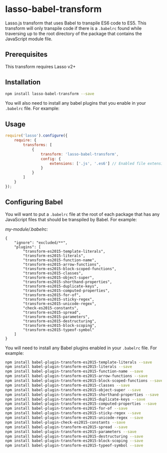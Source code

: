 # lasso-babel-transform

Lasso.js transform that uses Babel to transpile ES6 code to ES5. This transform will only transpile code if there is a `.babelrc` found while traversing up to the root directory of the package that contains the JavaScript module file.

## Prerequisites

This transform requires Lasso v2+

## Installation

```bash
npm install lasso-babel-transform --save
```

You will also need to install any babel plugins that you enable in your `.babelrc` file. For example:


## Usage

```javascript
require('lasso').configure({
    require: {
        transforms: [
            {
                transform: 'lasso-babel-transform',
                config: {
                    extensions: ['.js', '.es6'] // Enabled file extensions. Default: ['.js', '.es6']
                }
            }
        ]
    }
});
```

## Configuring Babel

You will want to put a `.babelrc` file at the root of each package that has any JavaScript files that should be transpiled by Babel. For example:

_my-module/.babelrc:_

```
{
    "ignore": "excluded/**",
    "plugins": [
        "transform-es2015-template-literals",
        "transform-es2015-literals",
        "transform-es2015-function-name",
        "transform-es2015-arrow-functions",
        "transform-es2015-block-scoped-functions",
        "transform-es2015-classes",
        "transform-es2015-object-super",
        "transform-es2015-shorthand-properties",
        "transform-es2015-duplicate-keys",
        "transform-es2015-computed-properties",
        "transform-es2015-for-of",
        "transform-es2015-sticky-regex",
        "transform-es2015-unicode-regex",
        "check-es2015-constants",
        "transform-es2015-spread",
        "transform-es2015-parameters",
        "transform-es2015-destructuring",
        "transform-es2015-block-scoping",
        "transform-es2015-typeof-symbol"
    ]
}
```

You will need to install any Babel plugins enabled in your `.babelrc` file. For example:

```bash
npm install babel-plugin-transform-es2015-template-literals --save
npm install babel-plugin-transform-es2015-literals --save
npm install babel-plugin-transform-es2015-function-name --save
npm install babel-plugin-transform-es2015-arrow-functions --save
npm install babel-plugin-transform-es2015-block-scoped-functions --save
npm install babel-plugin-transform-es2015-classes --save
npm install babel-plugin-transform-es2015-object-super --save
npm install babel-plugin-transform-es2015-shorthand-properties --save
npm install babel-plugin-transform-es2015-duplicate-keys --save
npm install babel-plugin-transform-es2015-computed-properties --save
npm install babel-plugin-transform-es2015-for-of --save
npm install babel-plugin-transform-es2015-sticky-regex --save
npm install babel-plugin-transform-es2015-unicode-regex --save
npm install babel-plugin-check-es2015-constants --save
npm install babel-plugin-transform-es2015-spread --save
npm install babel-plugin-transform-es2015-parameters --save
npm install babel-plugin-transform-es2015-destructuring --save
npm install babel-plugin-transform-es2015-block-scoping --save
npm install babel-plugin-transform-es2015-typeof-symbol --save
```
